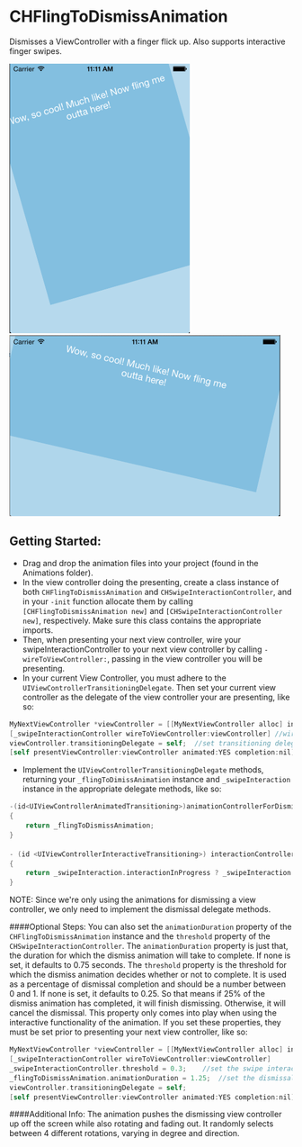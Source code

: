 CHFlingToDismissAnimation
=========================

Dismisses a ViewController with a finger flick up. Also supports interactive finger swipes.

![alt text](https://github.com/chetem/CHFlingToDismissAnimation/raw/master/Screen%20Shots/Photo%2077.png "Screen Shot 1")
&nbsp;&nbsp;&nbsp;&nbsp;&nbsp;&nbsp;&nbsp;&nbsp;
![alt text](https://github.com/chetem/CHFlingToDismissAnimation/raw/master/Screen%20Shots/Photo%2078.png "Screen Shot 2")

Getting Started:
---------------
- Drag and drop the animation files into your project (found in the Animations folder).
- In the view controller doing the presenting, create a class instance of both `CHFlingToDismissAnimation` and `CHSwipeInteractionController`, and in your `-init` function allocate them by calling `[CHFlingToDismissAnimation new]` and `[CHSwipeInteractionController new]`, respectively. Make sure this class contains the appropriate imports.
- Then, when presenting your next view controller, wire your swipeInteractionController to your next view controller by calling `-wireToViewController:`, passing in the view controller you will be presenting.
- In your current View Controller, you must adhere to the `UIViewControllerTransitioningDelegate`. Then set your current view controller as the delegate of the view controller your are presenting, like so: 
```objective-c
MyNextViewController *viewController = [[MyNextViewController alloc] init]; //instance of your next view controller
[_swipeInteractionController wireToViewController:viewController] //wire to your swipe interaction
viewController.transitioningDelegate = self;  //set transitioning delegate
[self presentViewController:viewController animated:YES completion:nil];  //present next view controller
```
- Implement the `UIViewControllerTransitioningDelegate` methods, returning your `_flingToDimissAnimation` instance and `_swipeInteraction` instance in the appropriate delegate methods, like so:
```objective-c
-(id<UIViewControllerAnimatedTransitioning>)animationControllerForDismissedController:(UIViewController *)dismissed
{
	return _flingToDismissAnimation;
}

- (id <UIViewControllerInteractiveTransitioning>) interactionControllerForDismissal:(id<UIViewControllerAnimatedTransitioning>)animator
{
	return _swipeInteraction.interactionInProgress ? _swipeInteraction : nil;
}
```
NOTE: Since we're only using the animations for dismissing a view controller, we only need to implement the dismissal delegate methods.

####Optional Steps:
You can also set the `animationDuration` property of the `CHFlingToDismissAnimation` instance and the `threshold` property of the `CHSwipeInteractionController`. The `animationDuration` property is just that, the duration for which the dismiss animation will take to complete. If none is set, it defaults to 0.75 seconds. The `threshold` property is the threshold for which the dismiss animation decides whether or not to complete. It is used as a percentage of dismissal completion and should be a number between 0 and 1. If none is set, it defaults to 0.25. So that means if 25% of the dismiss animation has completed, it will finish dismissing. Otherwise, it will cancel the dismissal. This property only comes into play when using the interactive functionality of the animation. If you set these properties, they must be set prior to presenting your next view controller, like so:

```objective-c
MyNextViewController *viewController = [[MyNextViewController alloc] init];
[_swipeInteractionController wireToViewController:viewController]
_swipeInteractionController.threshold = 0.3;	//set the swipe interaction percentage threshold
_flingToDismissAnimation.animationDuration = 1.25;	//set the dismissal animation duration
viewController.transitioningDelegate = self;
[self presentViewController:viewController animated:YES completion:nil];
```

####Additional Info:
The animation pushes the dismissing view controller up off the screen while also rotating and fading out. It randomly selects between 4 different rotations, varying in degree and direction. 


